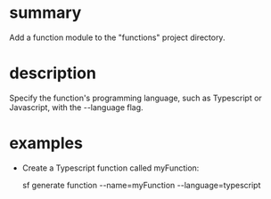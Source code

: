 # summary
  
Add a function module to the "functions" project directory.

# description

Specify the function's programming language, such as Typescript or Javascript, with the --language flag.

# examples

- Create a Typescript function called myFunction:

  sf generate function --name=myFunction --language=typescript
